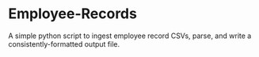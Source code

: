# Employee-Records
A simple python script to ingest employee record CSVs, parse, and write a consistently-formatted output file.

